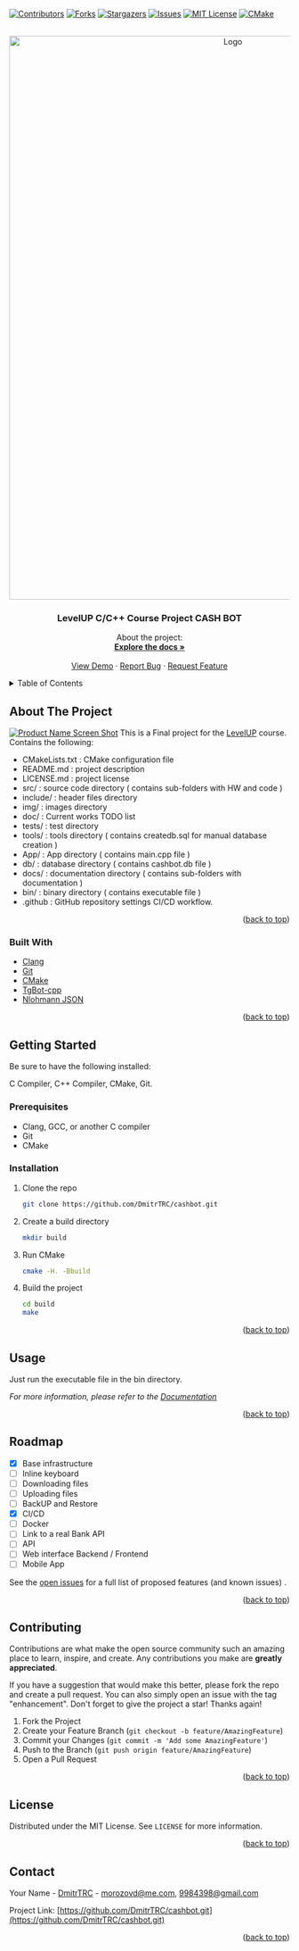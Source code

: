 <div id="top"></div>




<!-- PROJECT SHIELDS -->
<!--
*** I'm using markdown "reference style" links for readability.
*** Reference links are enclosed in brackets [ ] instead of parentheses ( ).
*** See the bottom of this document for the declaration of the reference variables
*** for contributors-url, forks-url, etc. This is an optional, concise syntax you may use.
*** https://www.markdownguide.org/basic-syntax/#reference-style-links
-->
[![Contributors][contributors-shield]][contributors-url]
[![Forks][forks-shield]][forks-url]
[![Stargazers][stars-shield]][stars-url]
[![Issues][issues-shield]][issues-url]
[![MIT License][license-shield]][license-url]
[![CMake][status-shield]][status-url]



<!-- PROJECT LOGO -->
<br />
<div align="center">
  <a href="https://github.com/DmitrTRC/cashbot.git">
    <img src="img/logo.png" alt="Logo" width="788" height="1011">
  </a>

<h3 align="center">LevelUP C/C++ Course Project CASH BOT</h3>

  <p align="center">
    About the project:
    <br />
    <a href="https://github.com/DmitrTRC/cashbot.git"><strong>Explore the docs »</strong></a>
    <br />
    <br />
    <a href="https://github.com/DmitrTRC/cashbot.git">View Demo</a>
    ·
    <a href="https://github.com/DmitrTRC/cashbot.git/issues">Report Bug</a>
    ·
    <a href="https://github.com/DmitrTRC/cashbot.git/issues">Request Feature</a>
  </p>
</div>



<!-- TABLE OF CONTENTS -->
<details>
  <summary>Table of Contents</summary>
  <ol>
    <li>
      <a href="#about-the-project">About The Project</a>
      <ul>
        <li><a href="#built-with">Built With</a></li>
      </ul>
    </li>
    <li>
      <a href="#getting-started">Getting Started</a>
      <ul>
        <li><a href="#prerequisites">Prerequisites</a></li>
        <li><a href="#installation">Installation</a></li>
      </ul>
    </li>
    <li><a href="#usage">Usage</a></li>
    <li><a href="#roadmap">Roadmap</a></li>
    <li><a href="#contributing">Contributing</a></li>
    <li><a href="#license">License</a></li>
    <li><a href="#contact">Contact</a></li>
    <li><a href="#acknowledgments">Acknowledgments</a></li>
  </ol>
</details>



<!-- ABOUT THE PROJECT -->

## About The Project

[![Product Name Screen Shot][product-screenshot]](https://https://levelp.ru)
This is a Final project for
the [LevelUP](https://levelp.ru/courses/programmirovanie/fundamentals-of-programming-c-level-1/)
course.
Contains the following:

* CMakeLists.txt : CMake configuration file
* README.md : project description
* LICENSE.md : project license
* src/ : source code directory  ( contains sub-folders with HW and code )
* include/ : header files directory
* img/ : images directory
* doc/ : Current works TODO list
* tests/ : test directory
* tools/ : tools directory ( contains createdb.sql for manual database creation )
* App/ : App directory ( contains main.cpp file )
* db/ : database directory ( contains cashbot.db file )
* docs/ : documentation directory ( contains sub-folders with documentation )
* bin/ : binary directory ( contains executable file )
* .github : GitHub repository settings CI/CD workflow.

<p align="right">(<a href="#top">back to top</a>)</p>

### Built With

* [Clang](https://clang.llvm.org/)
* [Git](https://git-scm.com/)
* [CMake](https://cmake.org/)
* [TgBot-cpp](https://github.com/reo7sp/tgbot-cpp)
* [Nlohmann JSON](https://github.com/nlohmann/json)

<p align="right">(<a href="#top">back to top</a>)</p>



<!-- GETTING STARTED -->

## Getting Started

Be sure to have the following installed:

C Compiler, C++ Compiler, CMake, Git.

### Prerequisites

* Clang, GCC, or another C compiler
* Git
* CMake

### Installation

1. Clone the repo
   ```sh
   git clone https://github.com/DmitrTRC/cashbot.git
   ```

2. Create a build directory
   ```sh
   mkdir build
   ```
3. Run CMake
   ```sh
   cmake -H. -Bbuild
   ```
4. Build the project
   ```sh
   cd build
   make
   ```

<p align="right">(<a href="#top">back to top</a>)</p>



<!-- USAGE EXAMPLES -->

## Usage

Just run the executable file in the bin directory.

_For more information, please refer to
the [Documentation](https://github.com/DmitrTRC/cashbot/docs/index.html)_

<p align="right">(<a href="#top">back to top</a>)</p>



<!-- ROADMAP -->

## Roadmap

- [x] Base infrastructure
- [ ] Inline keyboard
- [ ] Downloading files
- [ ] Uploading files
- [ ] BackUP and Restore
- [x] CI/CD
- [ ] Docker
- [ ] Link to a real Bank API
- [ ] API
- [ ] Web interface Backend / Frontend
- [ ] Mobile App

See the [open issues](https://github.com/DmitrTRC/cashbot/issues) for a full list of proposed features (and
known issues)
.

<p align="right">(<a href="#top">back to top</a>)</p>



<!-- CONTRIBUTING -->

## Contributing

Contributions are what make the open source community such an amazing place to learn, inspire, and create. Any
contributions you make are **greatly appreciated**.

If you have a suggestion that would make this better, please fork the repo and create a pull request. You can also
simply open an issue with the tag "enhancement". Don't forget to give the project a star! Thanks again!

1. Fork the Project
2. Create your Feature Branch (`git checkout -b feature/AmazingFeature`)
3. Commit your Changes (`git commit -m 'Add some AmazingFeature'`)
4. Push to the Branch (`git push origin feature/AmazingFeature`)
5. Open a Pull Request

<p align="right">(<a href="#top">back to top</a>)</p>



<!-- LICENSE -->

## License

Distributed under the MIT License. See `LICENSE` for more information.

<p align="right">(<a href="#top">back to top</a>)</p> 



<!-- CONTACT -->

## Contact

Your Name - [DmitrTRC](https://twitter.com/twitter_handle) - morozovd@me.com, 9984398@gmail.com

Project Link: [https://github.com/DmitrTRC/cashbot.git](https://github.com/DmitrTRC/cashbot.git)

<p align="right">(<a href="#top">back to top</a>)</p>






<!-- MARKDOWN LINKS & IMAGES -->
<!-- https://www.markdownguide.org/basic-syntax/#reference-style-links -->

[contributors-shield]: https://img.shields.io/github/contributors/DmitrTRC/cashbot.svg?style=for-the-badge

[contributors-url]: https://github.com/DmitrTRC/cashbot/graphs/contributors

[forks-shield]: https://img.shields.io/github/forks/cashbot?style=for-the-badge

[forks-url]: https://github.com/github_username/cashbot/network/members

[stars-shield]: https://img.shields.io/github/stars/DmitrTRC/cashbot.svg?style=for-the-badge

[stars-url]: https://github.com/DmitrTRC/cashbot/stargazers

[issues-shield]: https://img.shields.io/github/issues/DmitrTRC/cashbot?style=for-the-badge

[issues-url]: https://github.com/DmitrTRC/cashbot/issues

[license-shield]: https://img.shields.io/github/license/DmitrTRC/cashbot?style=for-the-badge

[license-url]: https://github.com/DmitrTRC/cashbot/blob/master/LICENSE

[product-screenshot]: img/bot_work.jpeg

[status-url]: https://github.com/DmitrTRC/cashbot/actions/workflows/cmake.yml/badge.svghttps://github.com/DmitrTRC/cashbot/actions/workflows/CMake

[status-shield]: https://img.shields.io/github/workflow/status/DmitrTRC/cashbot/CMake?style=for-the-badge

